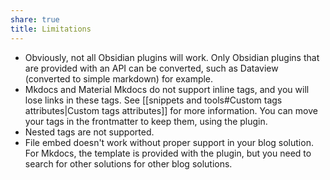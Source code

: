 ```yaml
---
share: true
title: Limitations
---
```


- Obviously, not all Obsidian plugins will work. Only Obsidian plugins that are provided with an API can be converted, such as Dataview (converted to simple markdown) for example.
- Mkdocs and Material Mkdocs do not support inline tags, and you will lose links in these tags. See [[snippets and tools#Custom tags attributes|Custom tags attributes]] for more information. You can move your tags in the frontmatter to keep them, using the plugin.
- Nested tags are not supported.
- File embed doesn't work without proper support in your blog solution. For Mkdocs, the template is provided with the plugin, but you need to search for other solutions for other blog solutions.